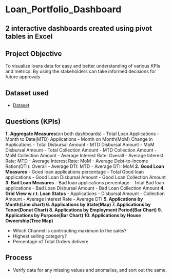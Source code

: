 # Loan_Portfolio_Dashboard
## 2 interactive dashboards created using pivot tables in Excel
## Project Objective
To visualize loans data for easy and better understanding of various KPIs and metrics. By using the stakeholders can take informed decisions for future approvals

## Dataset used
- <a href="https://github.com/bharat6174/Loan_Portfolio_Dashboards/blob/main/The%20Project%20-%20Data_Pivots_Dashboard.xlsx">Dataset</a>

## Questions (KPIs)
**1.** **Aggregate Measures**(on both dashboards)
    - Total Loan Applications
        - Month to Date(MTD) Applications
        - Month on Month(MoM) Change in Applications
    - Total Disbursal Amount
        - MTD Disbursal Amount
        - MoM Disbursal Amount
    - Total Collection Amount
        - MTD Collection Amount
        - MoM Collection Amount
    - Average Interest Rate: Overall
        - Average Interest Rate: MTD
        - Average Interest Rate: MoM
    - Average Debt-to-Income Ration(DTI): Overall
        - Average DTI: MTD
        - Average DTI: MoM
**2.** **Good Loan Measures**
      - Good loan applications percentage
      - Total Good loan applications
      - Good Loan Disbursal Amount
      - Good Loan Collection Amount
**3.** **Bad Loan Measures**
      - Bad loan applications percentage
      - Total Bad loan applications
      - Bad Loan Disbursal Amount
      - Bad Loan Collection Amount
**4.** **Grid View w.r.t. Loan Status**
      - Applications
      - Disbursal Amount
      - Collection Amount
      - Average Interest Rate
      - Average DTI
**5. Applications by Month(Line chart)
6. Applications by State(Map)
7. Applications by Tenor(Donut Chart)
8. Applications by Employment Period(Bar Chart)
9. Applications by Purpose(Bar Chart)
10. Applications by House Ownership(Tree Map)**



- Which Channel is contributing maximum to the sales?
- Highest selling category?
- Percentage of Total Orders delivere

## Process
- Verify data for any missing values and anomalies, and sort out the same.

